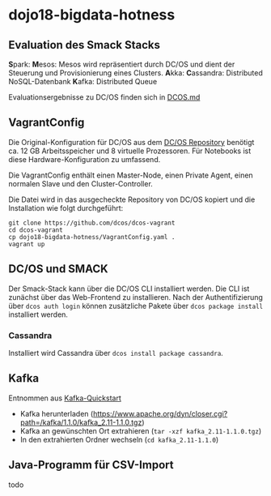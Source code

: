 # dojo18-bigdata-hotness

## Evaluation des Smack Stacks
**S**park:
**M**esos: Mesos wird repräsentiert durch DC/OS und dient der Steuerung und Provisionierung eines Clusters.
**A**kka:
**C**assandra: Distributed NoSQL-Datenbank
**K**afka: Distributed Queue

Evaluationsergebnisse zu DC/OS finden sich in [DCOS.md](DCOS.md)

## VagrantConfig
Die Original-Konfiguration für DC/OS aus dem [DC/OS Repository](https://github.com/dcos/dcos-vagrant) benötigt
ca. 12 GB Arbeitsspeicher und 8 virtuelle Prozessoren. Für Notebooks ist diese Hardware-Konfiguration zu
umfassend.

Die VagrantConfig enthält einen Master-Node, einen Private Agent, einen normalen Slave und den Cluster-Controller.

Die Datei wird in das ausgecheckte Repository von DC/OS kopiert und die Installation wie folgt durchgeführt:

```
git clone https://github.com/dcos/dcos-vagrant
cd dcos-vagrant
cp dojo18-bigdata-hotness/VagrantConfig.yaml .
vagrant up
```
## DC/OS und SMACK
Der Smack-Stack kann über die DC/OS CLI installiert werden. Die CLI ist zunächst über das Web-Frontend
zu installieren. Nach der Authentifizierung über `dcos auth login` können zusätzliche Pakete über
`dcos package install` installiert werden.

### Cassandra
Installiert wird Cassandra über `dcos install package cassandra`.

## Kafka
Entnommen aus [Kafka-Quickstart](https://kafka.apache.org/quickstart)

* Kafka herunterladen (https://www.apache.org/dyn/closer.cgi?path=/kafka/1.1.0/kafka_2.11-1.1.0.tgz)
* Kafka an gewünschten Ort extrahieren (`tar -xzf kafka_2.11-1.1.0.tgz`)
* In den extrahierten Ordner wechseln (`cd kafka_2.11-1.1.0`)

## Java-Programm für CSV-Import
todo


